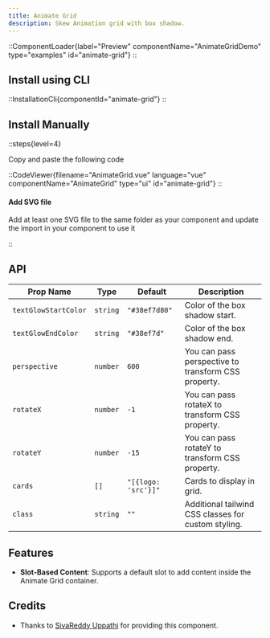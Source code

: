 ```yaml
---
title: Animate Grid
description: Skew Animation grid with box shadow.
---
```


::ComponentLoader{label="Preview" componentName="AnimateGridDemo" type="examples" id="animate-grid"}
::

## Install using CLI

::InstallationCli{componentId="animate-grid"}
::

## Install Manually

::steps{level=4}

Copy and paste the following code

::CodeViewer{filename="AnimateGrid.vue" language="vue" componentName="AnimateGrid" type="ui" id="animate-grid"}
::

#### Add SVG file

Add at least one SVG file to the same folder as your component and update the import in your component to use it

::

## API

| Prop Name            | Type     | Default             | Description                                         |
| -------------------- | -------- | ------------------- | --------------------------------------------------- |
| `textGlowStartColor` | `string` | `"#38ef7d80"`       | Color of the box shadow start.                      |
| `textGlowEndColor`   | `string` | `"#38ef7d"`         | Color of the box shadow end.                        |
| `perspective`        | `number` | `600`               | You can pass perspective to transform CSS property. |
| `rotateX`            | `number` | `-1`                | You can pass rotateX to transform CSS property.     |
| `rotateY`            | `number` | `-15`               | You can pass rotateY to transform CSS property.     |
| `cards`              | `[]`     | `"[{logo: 'src'}]"` | Cards to display in grid.                           |
| `class`              | `string` | `""`                | Additional tailwind CSS classes for custom styling. |

## Features

- **Slot-Based Content**: Supports a default slot to add content inside the Animate Grid container.

## Credits

- Thanks to [SivaReddy Uppathi](https://github.com/sivareddyuppathi) for providing this component.

